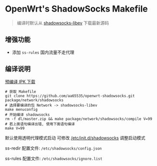 OpenWrt's ShadowSocks Makefile
===

 > 编译时默认从 [shadowsocks-libev][1] 下载最新源码

增强功能
---

 - 添加 `ss-rules` 国内流量不走代理

编译说明
---

[预编译 IPK 下载][2]

```
# 获取 Makefile
git clone https://github.com/aa65535/openwrt-shadowsocks.git package/network/shadowsocks
# 选择要编译的包 Network -> shadowsocks-libev
make menuconfig
# 开始编译 shadowsocks
rm -f dl/master.zip && make package/network/shadowsocks/compile V=99
# 若上面语句编译出错, 使用下面语句编译
make V=99
```

默认使用透明代理模式启动 可修改 [/etc/init.d/shadowsocks][3] 调整启动模式

ss-redir 配置文件: `/etc/shadowsocks/config.json`

ss-rules 配置文件: `/etc/shadowsocks/ignore.list`


  [1]: https://github.com/madeye/shadowsocks-libev
  [2]: https://sourceforge.net/projects/openwrt-dist/files/shadowsocks-libev/
  [3]: https://github.com/aa65535/openwrt-shadowsocks/blob/master/files/shadowsocks.init
